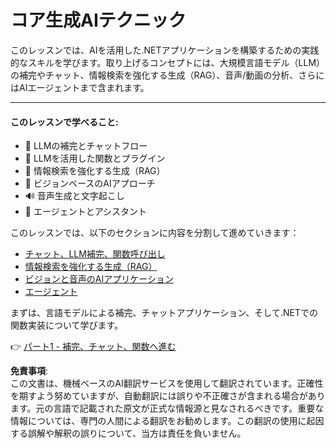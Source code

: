 # コア生成AIテクニック

このレッスンでは、AIを活用した.NETアプリケーションを構築するための実践的なスキルを学びます。取り上げるコンセプトには、大規模言語モデル（LLM）の補完やチャット、情報検索を強化する生成（RAG）、音声/動画の分析、さらにはAIエージェントまで含まれます。

---

#### このレッスンで学べること:

- 🌟 LLMの補完とチャットフロー
- 🔗 LLMを活用した関数とプラグイン  
- 🔎 情報検索を強化する生成（RAG）  
- 👀 ビジョンベースのAIアプローチ  
- 🔊 音声生成と文字起こし  
- 🧩 エージェントとアシスタント

このレッスンでは、以下のセクションに内容を分割して進めていきます：

- [チャット、LLM補完、関数呼び出し](./01-lm-completions-functions.md)
- [情報検索を強化する生成（RAG）](./02-retrieval-augmented-generation.md)
- [ビジョンと音声のAIアプリケーション](./03-vision-audio.md)
- [エージェント](04-agents.md)

まずは、言語モデルによる補完、チャットアプリケーション、そして.NETでの関数実装について学びます。

👉 [パート1 - 補完、チャット、関数へ進む](./01-lm-completions-functions.md)

**免責事項**:  
この文書は、機械ベースのAI翻訳サービスを使用して翻訳されています。正確性を期すよう努めていますが、自動翻訳には誤りや不正確さが含まれる場合があります。元の言語で記載された原文が正式な情報源と見なされるべきです。重要な情報については、専門の人間による翻訳をお勧めします。この翻訳の使用に起因する誤解や解釈の誤りについて、当方は責任を負いません。